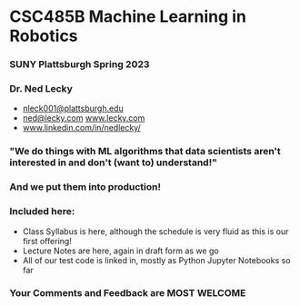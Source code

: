 # CSC485B Machine Learning in Robotics
### SUNY Plattsburgh Spring 2023
### Dr. Ned Lecky
  * nleck001@plattsburgh.edu
  * ned@lecky.com  www.lecky.com
  * www.linkedin.com/in/nedlecky/
### "We do things with ML algorithms that data scientists aren't interested in and don't (want to) understand!"
### And we put them into production!
### Included here:
  * Class Syllabus is here, although the schedule is very fluid as this is our first offering!
  * Lecture Notes are here, again in draft form as we go
  * All of our test code is linked in, mostly as Python Jupyter Notebooks so far
### Your Comments and Feedback are MOST WELCOME
